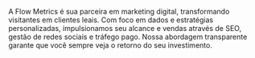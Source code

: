 A Flow Metrics é sua parceira em marketing digital, transformando visitantes em clientes leais. Com foco em dados e estratégias personalizadas, impulsionamos seu alcance e vendas através de SEO, gestão de redes sociais e tráfego pago. Nossa abordagem transparente garante que você sempre veja o retorno do seu investimento.
